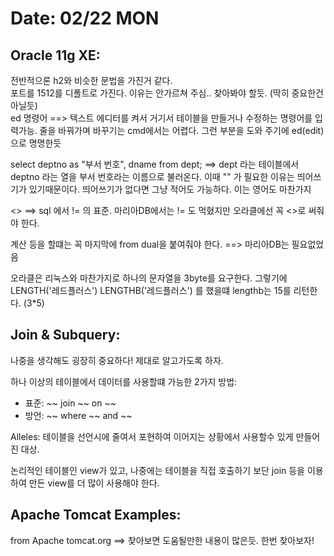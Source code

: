 # Date: 02/22 MON

## Oracle 11g XE:  
전반적으론 h2와 비슷한 문법을 가진거 같다.  
포트를 1512를 디폴트로 가진다. 이유는 안가르쳐 주심.. 찾아봐야 할듯. (딱히 중요한건 아닐듯)  
ed 명령어 ==> 텍스트 에디터를 켜서 거기서 테이블을 만들거나 수정하는 명령어를 입력가능. 줄을 바꿔가며 바꾸기는 cmd에서는 어렵다. 그런 부분을 도와 주기에 ed(edit)으로 명명한듯  

select deptno as "부서 번호", dname from dept; ==> dept 라는 테이블에서 deptno 라는 열을 부서 번호라는 이름으로 불러온다. 이때 "" 가 필요한 이유는 띄어쓰기가 있기때문이다. 띄어쓰기가 없다면 그냥 적어도 가능하다. 이는 영어도 마찬가지  

<> ==> sql 에서 != 의 표준. 마리아DB에서는 != 도 먹혔지만 오라클에선 꼭 <>로 써줘야 한다.  

계산 등을 할떄는 꼭 마지막에 from dual을 붙여줘야 한다. ==> 마리아DB는 필요없었음  

오라클은 리눅스와 마찬가지로 하나의 문자열을 3byte를 요구한다. 그렇기에 LENGTH('레드플러스') LENGTHB('레드플러스') 를 했을떄 lengthb는 15를 리턴한다. (3*5)  

## Join & Subquery:  
나중을 생각해도 굉장히 중요하다! 제대로 알고가도록 하자.  

하나 이상의 테이블에서 데이터를 사용할떄 가능한 2가지 방법:
  * 표준: ~~ join ~~  on ~~  
  * 방언: ~~ where ~~  and ~~  

Alleles: 테이블을 선언시에 줄여서 포현하여 이어지는 상황에서 사용할수 있게 만들어진 대상.

논리적인 테이블인 view가 있고, 나중에는 테이블을 직접 호출하기 보단 join 등을 이용하여 만든 view를 더 많이 사용해야 한다.

## Apache Tomcat Examples:
from Apache tomcat.org ==> 찾아보면 도움될만한 내용이 많은듯. 한번 찾아보자!
